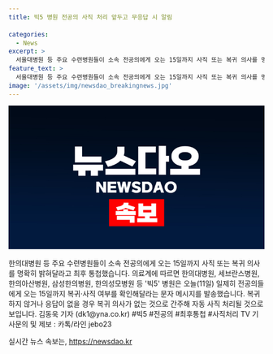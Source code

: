 ```yaml
---
title: 빅5 병원 전공의 사직 처리 앞두고 무응답 시 알림

categories:
  - News
excerpt: >
  서울대병원 등 주요 수련병원들이 소속 전공의에게 오는 15일까지 사직 또는 복귀 의사를 명확히 밝혀달라는 최후 통첩을 하고 있습니다. 빅5 병원들은 복귀 여부를 확인해달라는 문자 메시지를 발송하고, 미응답이나 복귀 의사가 없을 시 자동 사직 처리될 예정입니다. 이로써 의사들의 복귀 의사를 확보하려는 움직임이 강조되고 있습니다.
feature_text: >
  서울대병원 등 주요 수련병원들이 소속 전공의에게 오는 15일까지 사직 또는 복귀 의사를 명확히 밝혀달라는 최후 통첩을 하고 있습니다. 빅5 병원들은 복귀 여부를 확인해달라는 문자 메시지를 발송하고, 미응답이나 복귀 의사가 없을 시 자동 사직 처리될 예정입니다. 이로써 의사들의 복귀 의사를 확보하려는 움직임이 강조되고 있습니다.
image: '/assets/img/newsdao_breakingnews.jpg'
---
```


<p><img src="/assets/img/newsdao_breakingnews.jpg" alt="cryptoinkorea 속보" /></p>

<p>한의대병원 등 주요 수련병원들이 소속 전공의에게 오는 15일까지 사직 또는 복귀 의사를 명확히 밝혀달라고 최후 통첩했습니다. 의료계에 따르면 한의대병원, 세브란스병원, 한의아산병원, 삼성한의병원, 한의성모병원 등 '빅5' 병원은 오늘(11일) 일제히 전공의들에게 오는 15일까지 복귀·사직 여부를 확인해달라는 문자 메시지를 발송했습니다. 복귀하지 않거나 응답이 없을 경우 복귀 의사가 없는 것으로 간주해 자동 사직 처리될 것으로 보입니다. 김동욱 기자 (dk1@yna.co.kr) #빅5 #전공의 #최후통첩 #사직처리 TV 기사문의 및 제보 : 카톡/라인 jebo23</p>
실시간 뉴스 속보는, <a href="https://newsdao.kr" rel="dofollow">https://newsdao.kr</a>


